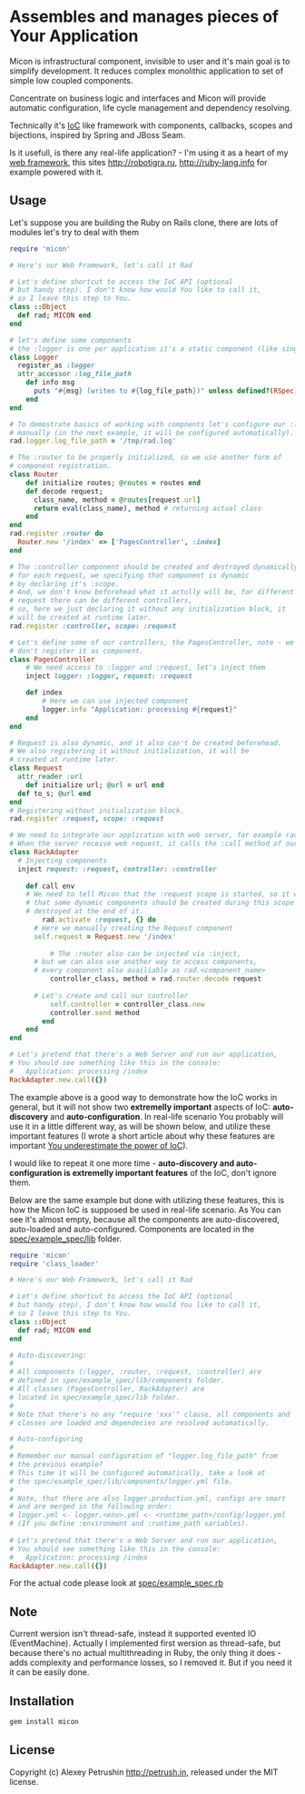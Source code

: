 # Assembles and manages pieces of Your Application

Micon is infrastructural component, invisible to user and it's main goal is to simplify development. It reduces complex monolithic application to set of simple low coupled components. 

Concentrate on business logic and interfaces and Micon will provide automatic configuration, life cycle management and dependency resolving.

Technically it's [IoC][ioc] like framework with components, callbacks, scopes and bijections, inspired by Spring and JBoss Seam.

Is it usefull, is there any real-life application? - I'm using it as a heart of my [web framework][rad_core], this sites http://robotigra.ru, http://ruby-lang.info for example powered with it.

## Usage
	
Let's suppose you are building the Ruby on Rails clone, there are lots of modules let's try to deal with them

``` ruby
require 'micon'

# Here's our Web Framework, let's call it Rad

# Let's define shortcut to access the IoC API (optional
# but handy step). I don't know how would You like to call it, 
# so I leave this step to You.
class ::Object
  def rad; MICON end
end

# let's define some components  	
# the :logger is one per application it's a static component (like singleton)
class Logger
  register_as :logger
  attr_accessor :log_file_path
	def info msg
	  puts "#{msg} (writen to #{log_file_path})" unless defined?(RSpec)
	end
end

# To demostrate basics of working with compnents let's configure our :logger
# manually (in the next example, it will be configured automatically).
rad.logger.log_file_path = '/tmp/rad.log'  	

# The :router to be properly initialized, so we use another form of
# component registration. 
class Router
	def initialize routes; @routes = routes end
	def decode request; 
	  class_name, method = @routes[request.url]                
	  return eval(class_name), method # returning actual class
	end
end
rad.register :router do
  Router.new '/index' => ['PagesController', :index]
end

# The :controller component should be created and destroyed dynamically, 
# for each request, we specifying that component is dynamic 
# by declaring it's :scope. 
# And, we don't know beforehead what it actully will be, for different 
# request there can be different controllers, 
# so, here we just declaring it without any initialization block, it
# will be created at runtime later.
rad.register :controller, scope: :request

# Let's define some of our controllers, the PagesController, note - we
# don't register it as component.
class PagesController
	# We need access to :logger and :request, let's inject them
	inject logger: :logger, request: :request

	def index
		# Here we can use injected component
		logger.info "Application: processing #{request}"  			
	end
end

# Request is also dynamic, and it also can't be created beforehead.
# We also registering it without initialization, it will be
# created at runtime later.
class Request
  attr_reader :url      
	def initialize url; @url = url end		  
  def to_s; @url end
end
# Registering without initialization block.
rad.register :request, scope: :request

# We need to integrate our application with web server, for example rack.
# When the server receive web request, it calls the :call method of our RackAdapter
class RackAdapter
  # Injecting components
  inject request: :request, controller: :controller
  
	def call env
    # We need to tell Micon that the :request scope is started, so it will know
    # that some dynamic components should be created during this scope and 
    # destroyed at the end of it.
		rad.activate :request, {} do
      # Here we manually creating the Request component
      self.request = Request.new '/index'
		  
		  # The :router also can be injected via :inject,
      # but we can also use another way to access components,
      # every component also availiable as rad.<component_name>
		  controller_class, method = rad.router.decode request
		  
      # Let's create and call our controller
		  self.controller = controller_class.new
		  controller.send method
		end
	end
end    

# Let's pretend that there's a Web Server and run our application,
# You should see something like this in the console:
#   Application: processing /index
RackAdapter.new.call({})
```

The example above is a good way to demonstrate how the IoC works in general, but it will not show two **extremelly important** aspects of IoC: **auto-discovery** and **auto-configuration**.
In real-life scenario You probably will use it in a little different way, as will be shown below, and utilize these important features (I wrote a short article about why these features are important [You underestimate the power of IoC][article]).

I would like to repeat it one more time - **auto-discovery and auto-configuration is extremelly important features** of the IoC, don't ignore them.

Below are the same example but done with utilizing these features, this is how the Micon IoC is supposed be used in real-life scenario. As You can see it's almost empty, because all the components are auto-discovered, auto-loaded and auto-configured. Components are located in the [spec/example_spec/lib](https://github.com/alexeypetrushin/micon/blob/master/spec/example_spec/lib) folder.

``` ruby
require 'micon'
require 'class_loader'

# Here's our Web Framework, let's call it Rad

# Let's define shortcut to access the IoC API (optional
# but handy step). I don't know how would You like to call it, 
# so I leave this step to You.
class ::Object
  def rad; MICON end
end

# Auto-discovering:
# 
# All components (:logger, :router, :request, :controller) are 
# defined in spec/example_spec/lib/components folder.
# All classes (PagesController, RackAdapter) are
# located in spec/example_spec/lib folder.
#         
# Note that there's no any "require 'xxx'" clause, all components and
# classes are loaded and dependecies are resolved automatically.

# Auto-configuring
# 
# Remember our manual configuration of "logger.log_file_path" from 
# the previous example?
# This time it will be configured automatically, take a look at
# the spec/example_spec/lib/components/logger.yml file.
# 
# Note, that there are also logger.production.yml, configs are smart
# and are merged in the following order:
# logger.yml <- logger.<env>.yml <- <runtime_path>/config/logger.yml
# (If you define :environment and :runtime_path variables).
            	  
# Let's pretend that there's a Web Server and run our application,
# You should see something like this in the console:
#   Application: processing /index
RackAdapter.new.call({})
```
	
For the actual code please look at [spec/example_spec.rb](https://github.com/alexeypetrushin/micon/blob/master/spec/example_spec.rb)

## Note

Current wersion isn't thread-safe, instead it supported evented IO (EventMachine).
Actually I implemented first wersion as thread-safe, but because there's no actual multithreading in Ruby, the only thing it does - adds complexity and performance losses, so I removed it.
But if you need it it can be easily done.
	
## Installation

``` bash
gem install micon
```
	
## License

Copyright (c) Alexey Petrushin http://petrush.in, released under the MIT license.

[ioc]: http://en.wikipedia.org/wiki/Inversion_of_control
[rad_core]: https://github.com/alexeypetrushin/rad_core
[article]: http://ruby-lang.info/blog/you-underestimate-the-power-of-ioc-3fh